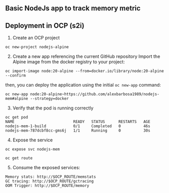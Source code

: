 ## Basic NodeJs app to track memory metric

## Deployment in OCP (s2i)
1. Create an OCP project
~~~
oc new-project nodejs-alpine
~~~

2. Create a new app referencing the current GitHub repository
Import the Alpine image from the docker registry to your project:
~~~
oc import-image node:20-alpine --from=docker.io/library/node:20-alpine --confirm
~~~
then, you can deploy the application using the initial `oc new-app` command:
~~~
oc new-app node:20-alpine~https://github.com/alexbarbosa1989/nodejs-mem#alpine --strategy=docker
~~~

3. Verify that the pod is running correctly
~~~
oc get pod
NAME                          READY   STATUS      RESTARTS   AGE
nodejs-mem-1-build            0/1     Completed   0          46s
nodejs-mem-787dcbf8cc-gms6j   1/1     Running     0          30s
~~~

4. Expose the service
~~~
oc expose svc nodejs-mem

oc get route
~~~

5. Consume the exposed services:
~~~
Memory stats: http://$OCP_ROUTE/memstats
GC tracing: http://$OCP_ROUTE/gctracing
OOM Trigger: http://$OCP_ROUTE/memory
~~~